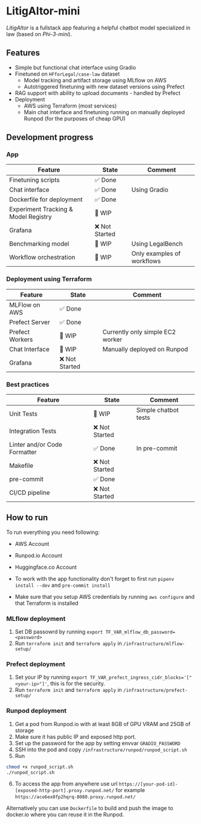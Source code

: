 # LitigAItor-mini

_LitigAItor_ is a fullstack app featuring a helpful chatbot model specialized in law (based on _Phi-3-mini_).

## Features

- Simple but functional chat interface using Gradio
- Finetuned on `HFforLegal/case-law` dataset
  - Model tracking and artifact storage using MLflow on AWS
  - Autotriggered finetuning with new dataset versions using Prefect
- RAG support with ability to upload documents - handled by Prefect
- Deployment
  - AWS using Terraform (most services)
  - Main chat interface and finetuning running on manually deployed Runpod (for the purposes of cheap GPU)


## Development progress

### App
| Feature         | State   | Comment                        |
|-----------------|---------|--------------------------------|
| Finetuning scripts      | ✅ Done | |
| Chat interface       | ✅ Done  | Using Gradio     |
|Dockerfile for deployment| ✅ Done | |
| Experiment Tracking & Model Registry |  🚧 WIP | |
| Grafana  | ❌ Not Started  |
| Benchmarking model | 🚧 WIP | Using LegalBench |
|Workflow orchestration| 🚧 WIP | Only examples of workflows |


### Deployment using Terraform
| Feature         | State   | Comment                        |
|-----------------|---------|--------------------------------|
| MLFlow on AWS     | ✅ Done | |
| Prefect Server | ✅ Done | |
| Prefect Workers       | 🚧 WIP   | Currently only simple EC2 worker   |
| Chat Interface | 🚧 WIP | Manually deployed on Runpod |
| Grafana | ❌ Not Started | |


### Best practices
| Feature         | State   | Comment                        |
|-----------------|---------|--------------------------------|
|Unit Tests| 🚧 WIP | Simple chatbot tests |
| Integration Tests| ❌ Not Started  | |
| Linter and/or Code Formatter |✅ Done | In pre-commit|
| Makefile| ❌ Not Started   | |
| pre-commit | ✅ Done | |
| CI/CD pipeline | ❌ Not Started | |

## How to run

To run everything you need following:
- AWS Account
- Runpod.io Account
- Huggingface.co Account

- To work with the app functionality don't forget to first run `pipenv install --dev` and `pre-commit install`
- Make sure that you setup AWS credentials by running `aws configure` and that Terraform is installed
### MLflow deployment

1. Set DB passowrd by running `export TF_VAR_mlflow_db_password=<password>`
2. Run `terraform init` and `terraform apply` in `/infrastructure/mlflow-setup/`

### Prefect deployment

1. Set your IP by running `export TF_VAR_prefect_ingress_cidr_blocks='["<your-ip>"]'`, this is for the security.
2. Run `terraform init` and `terraform apply` in `/infrastructure/prefect-setup/`

### Runpod deployment

1. Get a pod from Runpod.io with at least 8GB of GPU VRAM and 25GB of storage
2. Make sure it has public IP and exposed http port.
3. Set up the password for the app by setting envvar `GRADIO_PASSWORD`
4. SSH into the pod and copy `/infrastructure/runpod/runpod_script.sh`
5. Run
  ```bash
  chmod +x runpod_script.sh
  ./runpod_script.sh
  ```
6. To access the app from anywhere use url `https://[your-pod-id]-[exposed-http-port].proxy.runpod.net/` for example `https://aco6ex0fp2hqrq-8080.proxy.runpod.net/`

Alternatively you can use `Dockerfile` to build and push the image to docker.io where you can reuse it in the Runpod.
